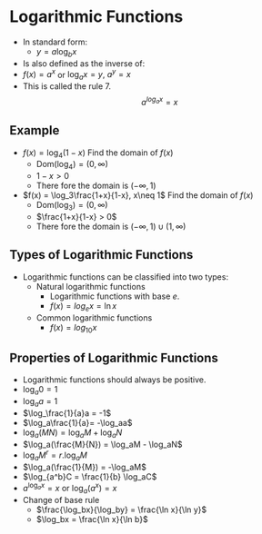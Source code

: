 # Logarithmic Functions

- In standard form:
  - $y = a\log_bx$
- Is also defined as the inverse of:
- $f(x)=a^x$ or $\log_ax=y,$ $a^y=x$
- This is called the rule 7.
  $$a^{log_ax}=x$$

## Example

- $f(x) =\log_4(1-x)$ Find the domain of $f(x)$
  - $\text{Dom}(\log_4) = (0,\infty)$
  - $1-x > 0$
  - There fore the domain is $(-\infty,1)$
- $f(x) = \log_3\frac{1+x}{1-x}, x\neq 1$ Find the domain of $f(x)$
  - $\text{Dom}(\log_3) = (0,\infty)$
  - $\frac{1+x}{1-x} > 0$
  - There fore the domain is $(-\infty,1)\cup(1,\infty)$

## Types of Logarithmic Functions

- Logarithmic functions can be classified into two types:
  - Natural logarithmic functions
    - Logarithmic functions with base $e$.
    - $f(x) = log_ex = \ln x$
  - Common logarithmic functions
    - $f(x) = log_{10}x$

## Properties of Logarithmic Functions

- Logarithmic functions should always be positive.
- $\log_a0=1$
- $\log_aa=1$
- $\log_\frac{1}{a}a = -1$
- $\log_a\frac{1}{a}= -\log_aa$
- $\log_a(MN) = \log_aM + \log_aN$
- $\log_a(\frac{M}{N}) = \log_aM - \log_aN$
- $\log_aM^r = r.\log_aM$
- $\log_a(\frac{1}{M}) = -\log_aM$
- $\log_{a^b}C = \frac{1}{b} \log_aC$
- $a^{\log_ax}=x$ or $\log_a(a^x)=x$
- Change of base rule
  - $\frac{\log_bx}{\log_by} = \frac{\ln x}{\ln y}$
  - $\log_bx = \frac{\ln x}{\ln b}$